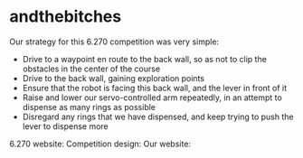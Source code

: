 andthebitches
=============
Our strategy for this 6.270 competition was very simple:
 * Drive to a waypoint en route to the back wall, so as not to clip the obstacles in the center of the course
 * Drive to the back wall, gaining exploration points
 * Ensure that the robot is facing this back wall, and the lever in front of it
 * Raise and lower our servo-controlled arm repeatedly, in an attempt to dispense as many rings as possible
 * Disregard any rings that we have dispensed, and keep trying to push the lever to dispense more

6.270 website: 
Competition design:
Our website: 


